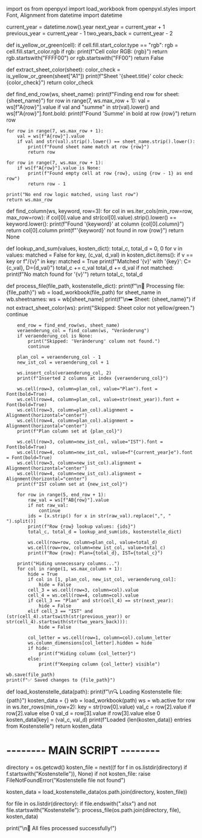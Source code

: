 import os
from openpyxl import load_workbook
from openpyxl.styles import Font, Alignment
from datetime import datetime

current_year = datetime.now().year
next_year = current_year + 1
previous_year = current_year - 1
two_years_back = current_year - 2

def is_yellow_or_green(cell):
    if cell.fill.start_color.type == "rgb":
        rgb = cell.fill.start_color.rgb
        if rgb:
            print(f"Cell color RGB: {rgb}")
            return rgb.startswith("FFFF00") or rgb.startswith("FF00")
    return False

def extract_sheet_color(sheet):
    color_check = is_yellow_or_green(sheet["A1"])
    print(f"Sheet '{sheet.title}' color check: {color_check}")
    return color_check

def find_end_row(ws, sheet_name):
    print(f"Finding end row for sheet: {sheet_name}")
    for row in range(7, ws.max_row + 1):
        val = ws[f"A{row}"].value
        if val and "summe" in str(val).lower() and ws[f"A{row}"].font.bold:
            print(f"Found 'Summe' in bold at row {row}")
            return row

    for row in range(7, ws.max_row + 1):
        val = ws[f"A{row}"].value
        if val and str(val).strip().lower() == sheet_name.strip().lower():
            print(f"Found sheet name match at row {row}")
            return row

    for row in range(7, ws.max_row + 1):
        if ws[f"A{row}"].value is None:
            print(f"Found empty cell at row {row}, using {row - 1} as end row")
            return row - 1

    print("No end row logic matched, using last row")
    return ws.max_row

def find_column(ws, keyword, row=3):
    for col in ws.iter_cols(min_row=row, max_row=row):
        if col[0].value and str(col[0].value).strip().lower() == keyword.lower():
            print(f"Found '{keyword}' at column {col[0].column}")
            return col[0].column
    print(f"'{keyword}' not found in row {row}")
    return None

def lookup_and_sum(values, kosten_dict):
    total_c, total_d = 0, 0
    for v in values:
        matched = False
        for key, (c_val, d_val) in kosten_dict.items():
            if v == key or f"/{v}" in key:
                matched = True
                print(f"Matched '{v}' with '{key}': C={c_val}, D={d_val}")
                total_c += c_val
                total_d += d_val
        if not matched:
            print(f"No match found for '{v}'")
    return total_c, total_d

def process_file(file_path, kostenstelle_dict):
    print(f"\n📂 Processing file: {file_path}")
    wb = load_workbook(file_path)
    for sheet_name in wb.sheetnames:
        ws = wb[sheet_name]
        print(f"\n➡️ Sheet: {sheet_name}")
        if not extract_sheet_color(ws):
            print("Skipped: Sheet color not yellow/green.")
            continue

        end_row = find_end_row(ws, sheet_name)
        veraenderung_col = find_column(ws, "Veränderung")
        if veraenderung_col is None:
            print("Skipped: 'Veränderung' column not found.")
            continue

        plan_col = veraenderung_col - 1
        new_ist_col = veraenderung_col + 1

        ws.insert_cols(veraenderung_col, 2)
        print(f"Inserted 2 columns at index {veraenderung_col}")

        ws.cell(row=3, column=plan_col, value="Plan").font = Font(bold=True)
        ws.cell(row=4, column=plan_col, value=str(next_year)).font = Font(bold=True)
        ws.cell(row=3, column=plan_col).alignment = Alignment(horizontal="center")
        ws.cell(row=4, column=plan_col).alignment = Alignment(horizontal="center")
        print(f"Plan column set at {plan_col}")

        ws.cell(row=3, column=new_ist_col, value="IST").font = Font(bold=True)
        ws.cell(row=4, column=new_ist_col, value=f"{current_year}e").font = Font(bold=True)
        ws.cell(row=3, column=new_ist_col).alignment = Alignment(horizontal="center")
        ws.cell(row=4, column=new_ist_col).alignment = Alignment(horizontal="center")
        print(f"IST column set at {new_ist_col}")

        for row in range(5, end_row + 1):
            raw_val = ws[f"AB{row}"].value
            if not raw_val:
                continue
            ids = [x.strip() for x in str(raw_val).replace(",", " ").split()]
            print(f"Row {row} lookup values: {ids}")
            total_c, total_d = lookup_and_sum(ids, kostenstelle_dict)

            ws.cell(row=row, column=plan_col, value=total_d)
            ws.cell(row=row, column=new_ist_col, value=total_c)
            print(f"Row {row}: Plan={total_d}, IST={total_c}")

        print("Hiding unnecessary columns...")
        for col in range(1, ws.max_column + 1):
            hide = True
            if col in [1, plan_col, new_ist_col, veraenderung_col]:
                hide = False
            cell_3 = ws.cell(row=3, column=col).value
            cell_4 = ws.cell(row=4, column=col).value
            if cell_3 == "Plan" and str(cell_4) == str(next_year):
                hide = False
            elif cell_3 == "IST" and (str(cell_4).startswith(str(previous_year)) or str(cell_4).startswith(str(two_years_back))):
                hide = False

            col_letter = ws.cell(row=1, column=col).column_letter
            ws.column_dimensions[col_letter].hidden = hide
            if hide:
                print(f"Hiding column {col_letter}")
            else:
                print(f"Keeping column {col_letter} visible")

    wb.save(file_path)
    print(f"✅ Saved changes to {file_path}")

def load_kostenstelle_data(path):
    print(f"\n🔍 Loading Kostenstelle file: {path}")
    kosten_data = {}
    wb = load_workbook(path)
    ws = wb.active
    for row in ws.iter_rows(min_row=2):
        key = str(row[0].value)
        val_c = row[2].value if row[2].value else 0
        val_d = row[3].value if row[3].value else 0
        kosten_data[key] = (val_c, val_d)
    print(f"Loaded {len(kosten_data)} entries from Kostenstelle")
    return kosten_data

# -------- MAIN SCRIPT --------
directory = os.getcwd()
kosten_file = next((f for f in os.listdir(directory) if f.startswith("Kostenstelle")), None)
if not kosten_file:
    raise FileNotFoundError("Kostenstelle file not found")

kosten_data = load_kostenstelle_data(os.path.join(directory, kosten_file))

for file in os.listdir(directory):
    if file.endswith(".xlsx") and not file.startswith("Kostenstelle"):
        process_file(os.path.join(directory, file), kosten_data)

print("\n🎉 All files processed successfully!")
